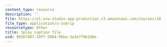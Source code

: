 ```yaml
---
content_type: resource
description: ''
file: https://ol-ocw-studio-app-production.s3.amazonaws.com/courses/18-05-introduction-to-probability-and-statistics-spring-2014/9026f48720ff50849bba3a3e7f961d8e_DyuQsaqXhwU.vtt
file_type: application/x-subrip
resourcetype: Other
title: 3play caption file
uid: 9026f487-20ff-5084-9bba-3a3e7f961d8e
---
```

